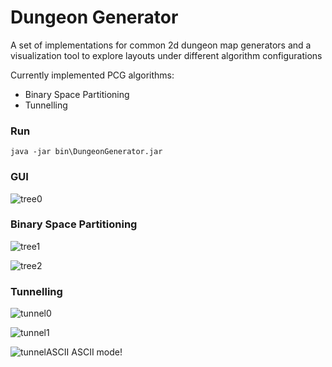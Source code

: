 # Dungeon Generator

A set of implementations for common 2d dungeon map generators and a visualization tool to explore layouts under different algorithm configurations

Currently implemented PCG algorithms:
* Binary Space Partitioning
* Tunnelling

### Run

```java -jar bin\DungeonGenerator.jar```

### GUI

![tree0](https://imgur.com/8NvAHqL.png)

### Binary Space Partitioning 

![tree1](https://imgur.com/FLU8H9i.png)

![tree2](https://imgur.com/OKVDm1m.png)

### Tunnelling

![tunnel0](https://imgur.com/Qfl2CIo.png)

![tunnel1](https://imgur.com/GGNIRoI.png)

![tunnelASCII](https://imgur.com/Y8GPwii.png)
ASCII mode!
